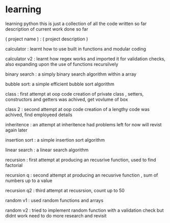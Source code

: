 # learning
learning python this is just a collection of all the code written so far
 description of current work done so far 

( project name ) : ( project description )

calculator : learnt how to use built in functions and modular coding 

calculator v2 : learnt how regex works and imported it for validation checks, also expanding upon the use of functions recursilvely 

binary search : a simply binary search algorithm within a array

bubble sort: a simple efficient bubble sort algorithm 

class : first attempt at oop code creation of private class , setters, constructors and getters was achived, get vovlume of box 

class 2 : second attempt at oop code creation of a lengthy code was achived, find employeed details 

inheritence : an attempt at inheritence had problems left for now will revist again later 

insertion sort : a simple insertion sort algorithm 

linear search : a linear search algorithm 

recursion : first attempt at producing an recusrive function, used to find factorial 

recursion q : second attempt at producing an recusrive function , sum of numbers up to a value

recursion q2 : third attempt at recusrsion, count up to 50

random v1 : used random functions and arrays 

random v2 : tried to implement random function with a validation check but didnt work need to do more research and revisit
 
